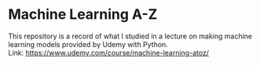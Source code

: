 # Machine Learning A-Z

This repository is a record of what I studied in a lecture on making machine learning models provided by Udemy with Python.
<br>
Link: https://www.udemy.com/course/machine-learning-atoz/
